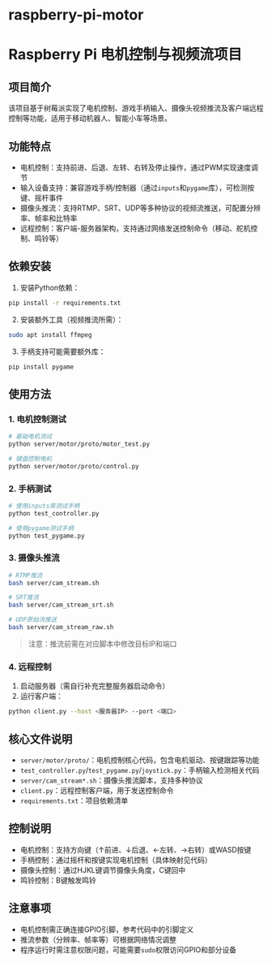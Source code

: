 # raspberry-pi-motor
# Raspberry Pi 电机控制与视频流项目

## 项目简介
该项目基于树莓派实现了电机控制、游戏手柄输入、摄像头视频推流及客户端远程控制等功能，适用于移动机器人、智能小车等场景。

## 功能特点
- 电机控制：支持前进、后退、左转、右转及停止操作，通过PWM实现速度调节
- 输入设备支持：兼容游戏手柄/控制器（通过`inputs`和`pygame`库），可检测按键、摇杆事件
- 摄像头推流：支持RTMP、SRT、UDP等多种协议的视频流推送，可配置分辨率、帧率和比特率
- 远程控制：客户端-服务器架构，支持通过网络发送控制命令（移动、舵机控制、鸣铃等）

## 依赖安装
1. 安装Python依赖：
```bash
pip install -r requirements.txt
```
2. 安装额外工具（视频推流所需）：
```bash
sudo apt install ffmpeg
```
3. 手柄支持可能需要额外库：
```bash
pip install pygame
```

## 使用方法

### 1. 电机控制测试
```bash
# 基础电机测试
python server/motor/proto/motor_test.py

# 键盘控制电机
python server/motor/proto/control.py
```

### 2. 手柄测试
```bash
# 使用inputs库测试手柄
python test_controller.py

# 使用pygame测试手柄
python test_pygame.py
```

### 3. 摄像头推流
```bash
# RTMP推流
bash server/cam_stream.sh

# SRT推流
bash server/cam_stream_srt.sh

# UDP原始流推送
bash server/cam_stream_raw.sh
```
> 注意：推流前需在对应脚本中修改目标IP和端口

### 4. 远程控制
1. 启动服务器（需自行补充完整服务器启动命令）
2. 运行客户端：
```bash
python client.py --host <服务器IP> --port <端口>
```

## 核心文件说明
- `server/motor/proto/`：电机控制核心代码，包含电机驱动、按键跟踪等功能
- `test_controller.py`/`test_pygame.py`/`joystick.py`：手柄输入检测相关代码
- `server/cam_stream*.sh`：摄像头推流脚本，支持多种协议
- `client.py`：远程控制客户端，用于发送控制命令
- `requirements.txt`：项目依赖清单

## 控制说明
- 电机控制：支持方向键（↑前进、↓后退、←左转、→右转）或WASD按键
- 手柄控制：通过摇杆和按键实现电机控制（具体映射见代码）
- 摄像头控制：通过HJKL键调节摄像头角度，C键回中
- 鸣铃控制：B键触发鸣铃

## 注意事项
- 电机控制需正确连接GPIO引脚，参考代码中的引脚定义
- 推流参数（分辨率、帧率等）可根据网络情况调整
- 程序运行时需注意权限问题，可能需要`sudo`权限访问GPIO和部分设备
